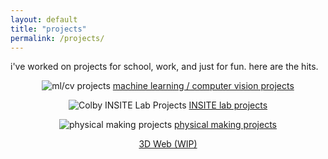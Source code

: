 ```yaml
---
layout: default
title: "projects"
permalink: /projects/
---
```


i've worked on projects for school, work, and just for fun. here are the hits.  
  
  

<p align="center">
  <img src="../assets/ml-cv-projects.png" alt="ml/cv projects"/>
  <a href="https://benjiaa.github.io/mlcv">machine learning / computer vision projects</a>
</p>

<p align="center">
  <img src="../assets/insite-logo.png" alt="Colby INSITE Lab Projects"/>
  <a href="https://benjiaa.github.io/insite">INSITE lab projects</a>
</p>

<p align="center">
  <img src="../assets/maker-projects.png" alt="physical making projects"/>
  <a href="https://benjiaa.github.io/making">physical making projects</a>
</p>

<p align="center">
  <a href="https://benjiaa.github.io/for_website/index">3D Web (WIP)</a>
</p>

